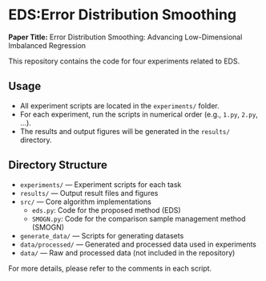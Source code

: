 # EDS:Error Distribution Smoothing

**Paper Title:** Error Distribution Smoothing: Advancing Low-Dimensional Imbalanced Regression

This repository contains the code for four experiments related to EDS.
## Usage

- All experiment scripts are located in the `experiments/` folder.
- For each experiment, run the scripts in numerical order (e.g., `1.py`, `2.py`, ...).
- The results and output figures will be generated in the `results/` directory.

## Directory Structure

- `experiments/` — Experiment scripts for each task
- `results/` — Output result files and figures
- `src/` — Core algorithm implementations
    - `eds.py`: Code for the proposed method (EDS)
    - `SMOGN.py`: Code for the comparison sample management method (SMOGN)
- `generate_data/` — Scripts for generating datasets
- `data/processed/` — Generated and processed data used in experiments
- `data/` — Raw and processed data (not included in the repository)

For more details, please refer to the comments in each script. 